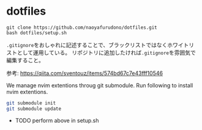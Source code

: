 # dotfiles

```
git clone https://github.com/naoyafurudono/dotfiles.git
bash dotfiles/setup.sh
```

`.gitignore`をおしゃれに記述することで、ブラックリストではなくホワイトリストとして運用している。
リポジトリに追加したければ`.gitignore`を雰囲気で編集すること。

参考: <https://qiita.com/sventouz/items/574bd67c7e43fff10546>

We manage nvim extentions throug git submodule.
Run following to install nvim extentions.

```sh
git submodule init
git submodule update
```

- TODO perform above in setup.sh
